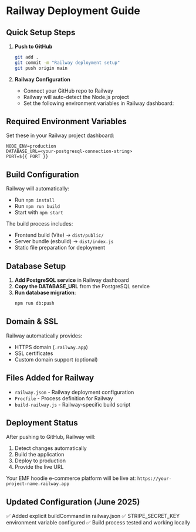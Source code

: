 # Railway Deployment Guide

## Quick Setup Steps

1. **Push to GitHub**
   ```bash
   git add .
   git commit -m "Railway deployment setup"
   git push origin main
   ```

2. **Railway Configuration**
   - Connect your GitHub repo to Railway
   - Railway will auto-detect the Node.js project
   - Set the following environment variables in Railway dashboard:

## Required Environment Variables

Set these in your Railway project dashboard:

```
NODE_ENV=production
DATABASE_URL=<your-postgresql-connection-string>
PORT=${{ PORT }}
```

## Build Configuration

Railway will automatically:
- Run `npm install`
- Run `npm run build` 
- Start with `npm start`

The build process includes:
- Frontend build (Vite) → `dist/public/`
- Server bundle (esbuild) → `dist/index.js`
- Static file preparation for deployment

## Database Setup

1. **Add PostgreSQL service** in Railway dashboard
2. **Copy the DATABASE_URL** from the PostgreSQL service
3. **Run database migration**:
   ```bash
   npm run db:push
   ```

## Domain & SSL

Railway automatically provides:
- HTTPS domain (`.railway.app`)
- SSL certificates
- Custom domain support (optional)

## Files Added for Railway

- `railway.json` - Railway deployment configuration
- `Procfile` - Process definition for Railway
- `build-railway.js` - Railway-specific build script

## Deployment Status

After pushing to GitHub, Railway will:
1. Detect changes automatically
2. Build the application
3. Deploy to production
4. Provide the live URL

Your EMF hoodie e-commerce platform will be live at: `https://your-project-name.railway.app`

## Updated Configuration (June 2025)
✅ Added explicit buildCommand in railway.json
✅ STRIPE_SECRET_KEY environment variable configured
✅ Build process tested and working locally

